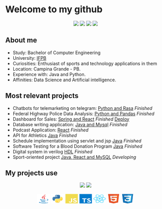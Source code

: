 # Welcome to my github

<div align="center">
  <a href="https://www.instagram.com/ericksontulio.eng/" target="_blank"><img src="https://img.shields.io/badge/-Instagram-%23E4405F?style=for-the-badge&logo=instagram&logoColor=white" target="_blank"></a>
  <a href="https://www.twitch.tv/cellash" target="_blank"><img src="https://img.shields.io/badge/Twitch-9146FF?style=for-the-badge&logo=twitch&logoColor=white" target="_blank"></a>
  <a href = "mailto:erickson.tulio96@gmail.com"><img src="https://img.shields.io/badge/Gmail-D14836?style=for-the-badge&logo=gmail&logoColor=white" target="_blank"></a>
  <a href="https://www.linkedin.com/in/erickson-eng/" target="_blank"><img src="https://img.shields.io/badge/-LinkedIn-%230077B5?style=for-the-badge&logo=linkedin&logoColor=white" target="_blank"></a>   
</div>

## About me

- Study: Bachelor of Computer Engineering
- University: [IFPB](https://www.ifpb.edu.br/)
- Curiosities: Enthusiast of sports and technology applications in them
- Location: Campina Grande - PB.
- Experience with: Java and Python.
- Affinities: Data Science and Artificial intelligence.



## Most relevant projects

- Chatbots for telemarketing on telegram: [Python and Rasa](https://github.com/Erickson-Eng/PesquisaChatbot) *Finished*
- Federal Highway Police Data Analysis: [Python and Pandas](https://github.com/Erickson-Eng/Projeto-Estatistica) *Finished*
- Dashboard for Sales: [Spring and React](https://github.com/Erickson-Eng/Dashboard-for-sales) *Finished* [Deploy](https://erickson-sds3.netlify.app/)
- Database writing application: [Java and Mysql](https://github.com/Erickson-Eng/Banco-de-dados) *Finished*
- Podcast Application: [React](https://github.com/Erickson-Eng/NLW-5_Reactjs) *Finished*
- API for Athletics [Java](https://github.com/Erickson-Eng/API-Athlete) *Finished*
- Schedule implementation using servlet and jsp [Java](https://github.com/Erickson-Eng/AgendaServlet) *Finished*
- Software Testing for a Blood Donation Program [Java](https://github.com/Erickson-Eng/doacao-de-sangue) *Finished*
- Digital system in verilog [HDL](https://github.com/Erickson-Eng/VerificacaoSistemaDigitais) *Finished*
- Sport-oriented project [Java, React and MySQL](https://github.com/Erickson-Eng/Quattys) *Developing*

## My projects use

<div  align="center "> 
    <img width="500" src="https://github-readme-stats.vercel.app/api/top-langs/?username=erickson-eng&langs_count=10&theme=dark&layout=compact"/>
    <img width="500" src="https://github-readme-stats.vercel.app/api/wakatime?username=@ericksontulio&layout=compact&theme=dark">
</div>



<div style="display: inline_block" align="center"><br>
  <img align="center" alt="Java" height="30" width="40" src="https://raw.githubusercontent.com/devicons/devicon/master/icons/java/java-original.svg">
  <img align="center" alt="Python" height="30" width="40" src="https://raw.githubusercontent.com/devicons/devicon/master/icons/python/python-original.svg">
  <img align="center" alt="Js" height="30" width="40" src="https://raw.githubusercontent.com/devicons/devicon/master/icons/javascript/javascript-plain.svg">
  <img align="center" alt="Ts" height="30" width="40" src="https://raw.githubusercontent.com/devicons/devicon/master/icons/typescript/typescript-plain.svg">
  <img align="center" alt="React" height="30" width="40" src="https://raw.githubusercontent.com/devicons/devicon/master/icons/react/react-original.svg">
  <img align="center" alt="HTML" height="30" width="40" src="https://raw.githubusercontent.com/devicons/devicon/master/icons/html5/html5-original.svg">
  <img align="center" alt="CSS" height="30" width="40" src="https://raw.githubusercontent.com/devicons/devicon/master/icons/css3/css3-original.svg">
</div>
